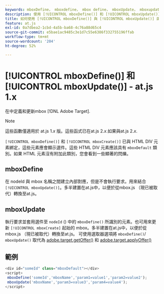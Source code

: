 ```yaml
---
keywords: mboxDefine， mboxdefine， mbox define， mboxUpdate， mboxupdate， mbox更新， at.js，函式，函式， mboxDefine0
description: 使用 [!UICONTROL mboxDefine()] 和 [!UICONTROL mboxUpdate()] 的函式 [!DNL Adobe Target] at.js JavaScript程式庫來定義或更新mbox。 (at.js 1.x)
title: 如何使用 [!UICONTROL mboxDefine()] 與 [!UICONTROL mboxUpdate()] 函式？
feature: at.js
exl-id: 0a7dbea2-1cbd-4a5b-ba68-4c76a88d65c4
source-git-commit: e5bae1ac9485c3e1d7c55e6386f332755196ffab
workflow-type: tm+mt
source-wordcount: '204'
ht-degree: 52%

---
```


# [!UICONTROL mboxDefine()] 和 [!UICONTROL mboxUpdate()] - at.js 1.x

在中定義和更新mbox [!DNL Adobe Target].

>[!NOTE]
>
>這些函數僅適用於 at.js 1.*x* 版。這些函式已在at.js 2.*x*.如果與at.js 2.*x*.

`[!UICONTROL mboxDefine()]` 和 `[!UICONTROL mboxCreate()]` 已與 HTML DIV 元素綁定，這些元素應會顯示選件。這些 HTML DIV 元素應該具有 `mboxDefault` 類別。如果 HTML 元素沒有附加此類別，您會看到一些顯著的閃爍。

## mboxDefine

在 nodeId 與 mbox 名稱之間建立內部對應，但是不會執行要求。用來結合 `[!UICONTROL mboxUpdate()]`。多半建置在at.js中，以便於從mbox.js （現已被取代）轉換至at.js。

## mboxUpdate

執行要求並套用選件至 `nodeId` () 中的 `mboxDefine()` 所識別的元素。也可用來更新 `[!UICONTROL mboxCreate]` 起始的 mbox。多半建置在at.js中，以便於從mbox.js （現已被取代）轉換至at.js。 可使用選取器選項將 `mboxDefine()`/ `mboxUpdate()` 取代為 [adobe.target.getOffer()](/help/dev/implement/client-side/atjs/atjs-functions/adobe-target-getoffer.md) 和 [adobe.target.applyOffer()](/help/dev/implement/client-side/atjs/atjs-functions/adobe-target-applyoffer.md) 

## 範例

```javascript {line-numbers="true"}
<div id="someId" class="mboxDefault"></div> 
<script> 
 mboxDefine('someId','mboxName','param1=value1','param2=value2'); 
 mboxUpdate('mboxName','param3=value3','param4=value4'); 
</script>
```
